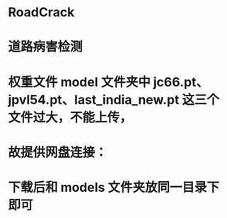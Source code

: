 # RoadCrack
# 道路病害检测
# 权重文件 model 文件夹中 jc66.pt、jpvl54.pt、last_india_new.pt 这三个文件过大，不能上传，
# 故提供网盘连接：
# 下载后和 models 文件夹放同一目录下即可 
